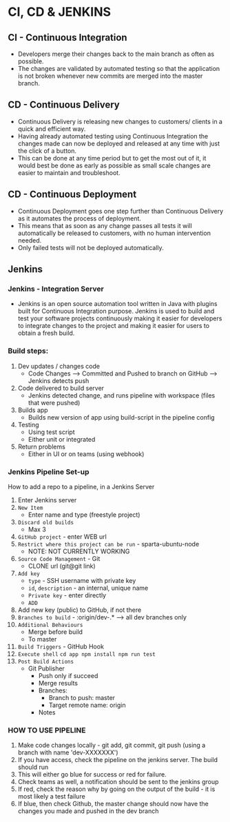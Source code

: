 # CI, CD & JENKINS

## CI - Continuous Integration

- Developers merge their changes back to the main branch as often as possible.
- The changes are validated by automated testing so that the application is not broken whenever new commits are merged into the master branch.

## CD - Continuous Delivery

- Continuous Delivery is releasing new changes to customers/ clients in a quick and efficient way.  ​
- Having already automated testing using Continuous Integration the changes made can now be deployed and released at any time with just the click of a button.​
- This can be done at any time period but to get the most out of it, it would best be done as early as possible as small scale changes are easier to maintain and troubleshoot.

## CD - Continuous Deployment

- Continuous Deployment goes one step further than Continuous Delivery as it automates the process of deployment.​
- This means that as soon as any change passes all tests it will automatically be released to customers, with no human intervention needed.​
- Only failed tests will not be deployed automatically.

## Jenkins

### Jenkins - Integration Server

- Jenkins is an open source automation tool written in Java with plugins built for Continuous Integration purpose. Jenkins is used to build and test your software projects continuously making it easier for developers to integrate changes to the project and making it easier for users to obtain a fresh build.

### Build steps:

1) Dev updates / changes code
	- Code Changes --> Committed and Pushed to branch on GitHub --> Jenkins detects push
2) Code delivered to build server
	- Jenkins detected change, and runs pipeline with workspace (files that were pushed)
3) Builds app
	- Builds new version of app using build-script in the pipeline config
4) Testing
	- Using test script
	- Either unit or integrated
5) Return problems
	- Either in UI or on teams (using webhook)



### Jenkins Pipeline Set-up

How to add a repo to a pipeline, in a Jenkins Server

1) Enter Jenkins server
2) `New Item`
	- Enter name and type (freestyle project)
3) `Discard old builds`
	- Max 3
4) `GitHub project` - enter WEB url
5) `Restrict where this project can be run` - sparta-ubuntu-node
	- NOTE: NOT CURRENTLY WORKING
6) `Source Code Management` - Git
	- CLONE url (git@git link)
7) `Add key`
	- `type` - SSH username with private key
	- `id`, `description` - an internal, unique name
	- `Private key` - enter directly
	- `ADD`
8) Add new key (public) to GitHub, if not there
9) `Branches to build` - :origin/dev-.* --> all dev branches only
10) `Additional Behaviours`
	- Merge before build
	- To master
11) `Build Triggers` - GitHub Hook
12) `Execute shell`
		`cd app
		npm install
		npm run test`
13) `Post Build Actions`
	- Git Publisher
		- Push only if succeed
		- Merge results
		- Branches:
			- Branch to push: master
			- Target remote name: origin
		- Notes

### HOW TO USE PIPELINE

1) Make code changes locally - git add, git commit, git push (using a branch with name 'dev-XXXXXXX')
2) If you have access, check the pipeline on the jenkins server. The build should run
3) This will either go blue for success or red for failure.
4) Check teams as well, a notification should be sent to the jenkins group
5) If red, check the reason why by going on the output of the build - it is most likely a test failure
6) If blue, then check Github, the master change should now have the changes you made and pushed in the dev branch

